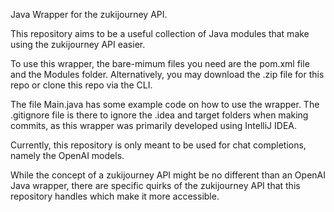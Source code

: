 Java Wrapper for the zukijourney API.

This repository aims to be a useful collection of Java modules that make using the zukijourney API easier.

To use this wrapper, the bare-mimum files you need are the pom.xml file and the Modules folder. Alternatively, you may download the .zip file for this repo or clone this repo via the CLI.

The file Main.java has some example code on how to use the wrapper. The .gitignore file is there to ignore the .idea and target folders when making commits, as this wrapper was primarily developed using IntelliJ IDEA.

Currently, this repository is only meant to be used for chat completions, namely the OpenAI models.

While the concept of a zukijourney API might be no different than an OpenAI Java wrapper, there are specific quirks of the zukijourney API that this repository handles which make it more accessible.
